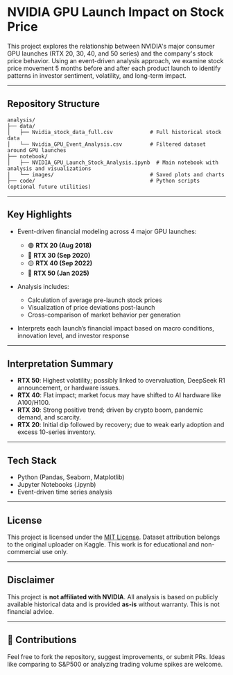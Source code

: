 # NVIDIA GPU Launch Impact on Stock Price

This project explores the relationship between NVIDIA's major consumer GPU launches (RTX 20, 30, 40, and 50 series) and the company's stock price behavior. Using an event-driven analysis approach, we examine stock price movement 5 months before and after each product launch to identify patterns in investor sentiment, volatility, and long-term impact.

---

## Repository Structure

```
analysis/
├── data/
│   ├── Nvidia_stock_data_full.csv            # Full historical stock data
│   └── Nvidia_GPU_Event_Analysis.csv         # Filtered dataset around GPU launches
├── notebook/
│   ├── NVIDIA_GPU_Launch_Stock_Analysis.ipynb  # Main notebook with analysis and visualizations
│   └── images/                               # Saved plots and charts
├── code/                                     # Python scripts (optional future utilities)
```

---

##  Key Highlights

- Event-driven financial modeling across 4 major GPU launches:
  - 🟢 **RTX 20 (Aug 2018)**
  - 🔵 **RTX 30 (Sep 2020)**
  - 🟡 **RTX 40 (Sep 2022)**
  - 🔴 **RTX 50 (Jan 2025)**

- Analysis includes:
  - Calculation of average pre-launch stock prices
  - Visualization of price deviations post-launch
  - Cross-comparison of market behavior per generation

- Interprets each launch’s financial impact based on macro conditions, innovation level, and investor response

---

##  Interpretation Summary

- **RTX 50**: Highest volatility; possibly linked to overvaluation, DeepSeek R1 announcement, or hardware issues.
- **RTX 40**: Flat impact; market focus may have shifted to AI hardware like A100/H100.
- **RTX 30**: Strong positive trend; driven by crypto boom, pandemic demand, and scarcity.
- **RTX 20**: Initial dip followed by recovery; due to weak early adoption and excess 10-series inventory.

---

## Tech Stack

- Python (Pandas, Seaborn, Matplotlib)
- Jupyter Notebooks (.ipynb)
- Event-driven time series analysis

---

##  License

This project is licensed under the [MIT License](LICENSE). Dataset attribution belongs to the original uploader on Kaggle. This work is for educational and non-commercial use only.

---

##  Disclaimer

This project is **not affiliated with NVIDIA**. All analysis is based on publicly available historical data and is provided **as-is** without warranty. This is not financial advice.

---

## 🤝 Contributions

Feel free to fork the repository, suggest improvements, or submit PRs. Ideas like comparing to S&P500 or analyzing trading volume spikes are welcome.
